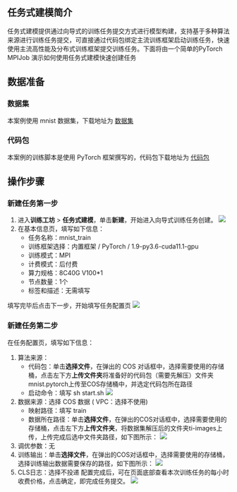 ## 任务式建模简介

任务式建模提供通过向导式的训练任务提交方式进行模型构建，支持基于多种算法来源进行训练任务提交，可直接通过代码包绑定主流训练框架启动训练任务，快速使用主流高性能及分布式训练框架提交训练任务。下面将由一个简单的PyTorch MPIJob 演示如何使用任务式建模快速创建任务

## 数据准备

### 数据集
本案例使用 mnist 数据集，下载地址为 [数据集](https://tencent-cloud-product-release-1258877907.cos.ap-guangzhou.myqcloud.com/TI-ONE-release/TIONE%E5%85%AC%E6%9C%89%E4%BA%91%E5%BF%AB%E9%80%9F%E5%85%A5%E9%97%A8-%E5%8B%BF%E5%88%A0/ti-images.zip)

### 代码包
本案例的训练脚本是使用 PyTorch 框架撰写的，代码包下载地址为 [代码包](https://tencent-cloud-product-release-1258877907.cos.ap-guangzhou.myqcloud.com/TI-ONE-release/TIONE%E5%85%AC%E6%9C%89%E4%BA%91%E5%BF%AB%E9%80%9F%E5%85%A5%E9%97%A8-%E5%8B%BF%E5%88%A0/mnist.pytorch.zip)

## 操作步骤

### 新建任务第一步
1. 进入**训练工坊** > **任务式建模**，单击**新建**，开始进入向导式训练任务创建。
![](https://qcloudimg.tencent-cloud.cn/raw/194bb4af4e6b76d69bd090f4905d7298.png)
2. 在基本信息页，填写如下信息：
   - 任务名称：mnist_train
   - 训练框架选择：内置框架 / PyTorch / 1.9-py3.6-cuda11.1-gpu
   - 训练模式：MPI
   - 计费模式：后付费
   - 算力规格：8C40G V100*1
   - 节点数量：1个
   - 标签和描述：无需填写
 
填写完毕后点击下一步，开始填写任务配置页
![](https://qcloudimg.tencent-cloud.cn/raw/f40bdb4a0dfeffd009b711fea19f1521.png)

### 新建任务第二步
在任务配置页，填写如下信息：
1. 算法来源：
   - 代码包：单击**选择文件**，在弹出的 COS 对话框中，选择需要使用的存储桶，点击左下方**上传文件夹**将准备好的代码包（需要先解压）文件夹mnist.pytorch上传至COS存储桶中，并选定代码包所在路径
   - 启动命令：填写 sh start.sh
![](https://qcloudimg.tencent-cloud.cn/raw/20d6f01ce319820ef8ac8fc27a0a909a.png)
2. 数据来源：选择 COS 数据 ( VPC：选择不使用)
   - 映射路径：填写 train
   - 数据所在路径：单击**选择文件**，在弹出的COS对话框中，选择需要使用的存储桶，点击左下方**上传文件夹**，将数据集解压后的文件夹ti-images上传，上传完成后选中文件夹路径，如下图所示：
 ![](https://qcloudimg.tencent-cloud.cn/raw/b1ce5ef4b2ce544bbd841985dd9019d9.png)
3. 调优参数：无
4. 训练输出：单击**选择文件**，在弹出的COS对话框中，选择需要使用的存储桶，选择训练输出数据需要保存的路径，如下图所示：
![](https://qcloudimg.tencent-cloud.cn/raw/9e372ceee98928936105a675b265ab4a.png)
5. CLS日志：选择不投递
配置完成后，可在页面底部查看本次训练任务的每小时收费价格，点击确定，即完成任务提交。
![](https://qcloudimg.tencent-cloud.cn/raw/4da928c725228a855418f3f20e9b8a49.png)

